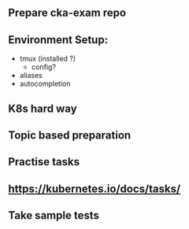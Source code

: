 ## Prepare cka-exam repo
## Environment Setup:
- tmux (installed ?)
    - config?
- aliases
- autocompletion
## K8s hard way
## Topic based preparation
## Practise tasks
## https://kubernetes.io/docs/tasks/
## Take sample tests
